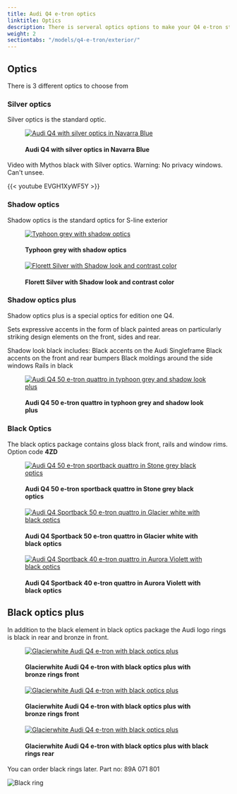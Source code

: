 ```yaml
---
title: Audi Q4 e-tron optics
linktitle: Optics
description: There is serveral optics options to make your Q4 e-tron stick out from the crowd
weight: 2
sectiontabs: "/models/q4-e-tron/exterior/"
---
```

<!-- markdownlint-disable MD033 -->

## Optics

There is 3 different optics to choose from

### Silver optics

Silver optics is the standard optic.

<figure>
    <a href="https://media.electrichasgoneaudi.net/multimedia/models/q4-e-tron/exterior/optics/silveroptics.jpg">
        <img src="https://media.electrichasgoneaudi.net/multimedia/models/q4-e-tron/exterior/optics/silveropticss.jpg" class="img-fluid" alt="Audi Q4 with silver optics in Navarra Blue" title="Audi Q4 with silver optics in Navarra Blue">
    </a>
    <figcaption><h4>Audi Q4 with silver optics in Navarra Blue</h4></figcaption>
</figure>

Video with Mythos black with Silver optics. Warning: No privacy windows. Can't unsee.

{{< youtube EVGH1XyWF5Y >}}

### Shadow optics

Shadow optics is the standard optics for S-line exterior

<figure>
    <a href="https://media.electrichasgoneaudi.net/multimedia/models/q4-e-tron/exterior/optics/shadowlook.jpg">
        <img src="https://media.electrichasgoneaudi.net/multimedia/models/q4-e-tron/exterior/optics/shadowlooks.jpg" class="img-fluid" alt="Typhoon grey with shadow optics" title="Typhoon grey with shadow optics">
    </a>
    <figcaption><h4>Typhoon grey with shadow optics</h4></figcaption>
</figure>

<figure>
    <a href="https://media.electrichasgoneaudi.net/multimedia/models/q4-e-tron/exterior/optics/shadowlook2.jpg">
        <img src="https://media.electrichasgoneaudi.net/multimedia/models/q4-e-tron/exterior/optics/shadowlook2s.jpg" class="img-fluid" alt="Florett Silver with Shadow look and contrast color" title="Florett Silver with Shadow look and contrast color">
    </a>
    <figcaption><h4>Florett Silver with Shadow look and contrast color</h4></figcaption>
</figure>

### Shadow optics plus

Shadow optics plus is a special optics for edition one Q4.

Sets expressive accents in the form of black painted areas on particularly striking design elements on the front, sides and rear.

Shadow look black includes:
Black accents on the Audi Singleframe
Black accents on the front and rear bumpers
Black moldings around the side windows
Rails in black

<figure>
    <a href="https://media.electrichasgoneaudi.net/multimedia/models/q4-e-tron/exterior/optics/paint_typhoongrey_1.jpg">
        <img src="https://media.electrichasgoneaudi.net/multimedia/models/q4-e-tron/exterior/optics/paint_typhoongrey_1s.jpg" class="img-fluid" alt="Audi Q4 50 e-tron quattro in typhoon grey and shadow look plus" title="Audi Q4 50 e-tron quattro in typhoon grey and shadow look plus">
    </a>
    <figcaption><h4>Audi Q4 50 e-tron quattro in typhoon grey and shadow look plus</h4></figcaption>
</figure>

### Black Optics

The black optics package contains gloss black front, rails and window rims. Option code **4ZD**

<figure>
    <a href="https://media.electrichasgoneaudi.net/multimedia/models/q4-e-tron/exterior/optics/optics_black_1.jpg">
        <img src="https://media.electrichasgoneaudi.net/multimedia/models/q4-e-tron/exterior/optics/optics_black_1s.jpg" class="img-fluid" alt="Audi Q4 50 e-tron sportback quattro in Stone grey black optics" title="Audi Q4 50 e-tron sportback quattro in Stone grey black optics">
    </a>
    <figcaption><h4>Audi Q4 50 e-tron sportback quattro in Stone grey black optics</h4></figcaption>
</figure>

<figure>
    <a href="https://media.electrichasgoneaudi.net/multimedia/models/q4-e-tron/exterior/optics/paint_glacierwhite_5.jpg">
        <img src="https://media.electrichasgoneaudi.net/multimedia/models/q4-e-tron/exterior/optics/paint_glacierwhite_5s.jpg" class="img-fluid" alt="Audi Q4 Sportback 50 e-tron quattro in Glacier white with black optics" title="Audi Q4 Sportback 50 e-tron quattro in Glacier white with black optics">
    </a>
    <figcaption><h4>Audi Q4 Sportback 50 e-tron quattro in Glacier white with black optics</h4></figcaption>
</figure>

<figure>
    <a href="https://media.electrichasgoneaudi.net/multimedia/models/q4-e-tron/exterior/optics/paint_auroraviolet_4.jpg">
        <img src="https://media.electrichasgoneaudi.net/multimedia/models/q4-e-tron/exterior/optics/paint_auroraviolet_4s.jpg" class="img-fluid" alt="Audi Q4 Sportback 40 e-tron quattro in Aurora Violett with black optics" title="Audi Q4 Sportback 40 e-tron quattro in Aurora Violett with black optics">
    </a>
    <figcaption><h4>Audi Q4 Sportback 40 e-tron quattro in Aurora Violett with black optics</h4></figcaption>
</figure>

## Black optics plus

In addition to the black element in black optics package the Audi logo rings is black in rear and bronze in front.

<figure>
    <a href="https://media.electrichasgoneaudi.net/multimedia/models/q4-e-tron/exterior/optics/blackopticsplus_1.jpg">
        <img src="https://media.electrichasgoneaudi.net/multimedia/models/q4-e-tron/exterior/optics/blackopticsplus_1s.jpg" class="img-fluid" alt="Glacierwhite Audi Q4 e-tron with black optics plus" title="Glacierwhite Audi Q4 e-tron with black optics plus">
    </a>
    <figcaption><h4>Glacierwhite Audi Q4 e-tron with black optics plus with bronze rings front</h4></figcaption>
</figure>

<figure>
    <a href="https://media.electrichasgoneaudi.net/multimedia/models/q4-e-tron/exterior/optics/blackopticsplus_3.jpg">
        <img src="https://media.electrichasgoneaudi.net/multimedia/models/q4-e-tron/exterior/optics/blackopticsplus_3s.jpg" class="img-fluid" alt="Glacierwhite Audi Q4 e-tron with black optics plus" title="Glacierwhite Audi Q4 e-tron with black optics plus">
    </a>
    <figcaption><h4>Glacierwhite Audi Q4 e-tron with black optics plus with bronze rings front</h4></figcaption>
</figure>


<figure>
    <a href="https://media.electrichasgoneaudi.net/multimedia/models/q4-e-tron/exterior/optics/blackopticsplus_2.jpg">
        <img src="https://media.electrichasgoneaudi.net/multimedia/models/q4-e-tron/exterior/optics/blackopticsplus_2s.jpg" class="img-fluid" alt="Glacierwhite Audi Q4 e-tron with black optics plus" title="Glacierwhite Audi Q4 e-tron with black optics plus">
    </a>
    <figcaption><h4>Glacierwhite Audi Q4 e-tron with black optics plus with black rings rear</h4></figcaption>
</figure>

You can order black rings later. Part no: 89A 071 801

![Black ring](https://media.electrichasgoneaudi.net/multimedia/models/q4-e-tron/exterior/optics/blackringcomparison.jpg "Bronze vs chrome ring front")
